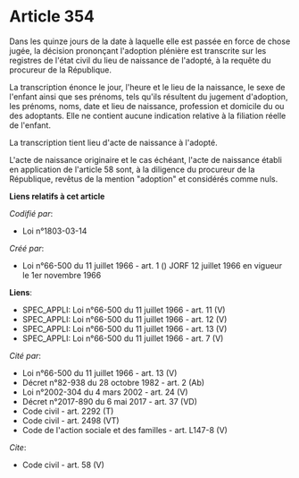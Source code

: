 # Article 354

Dans les quinze jours de la date à laquelle elle est passée en force de chose jugée, la décision prononçant l'adoption
plénière est transcrite sur les registres de l'état civil du lieu de naissance de l'adopté, à la requête du procureur de la
République.

La transcription énonce le jour, l'heure et le lieu de la naissance, le sexe de l'enfant ainsi que ses prénoms, tels qu'ils
résultent du jugement d'adoption, les prénoms, noms, date et lieu de naissance, profession et domicile du ou des adoptants.
Elle ne contient aucune indication relative à la filiation réelle de l'enfant.

La transcription tient lieu d'acte de naissance à l'adopté.

L'acte de naissance originaire et le cas échéant, l'acte de naissance établi en application de l'article 58 sont, à la
diligence du procureur de la République, revêtus de la mention "adoption" et considérés comme nuls.

**Liens relatifs à cet article**

_Codifié par_:

  - Loi n°1803-03-14

_Créé par_:

  - Loi n°66-500 du 11 juillet 1966 - art. 1 () JORF 12 juillet 1966 en vigueur le 1er novembre 1966

**Liens**:

  - SPEC_APPLI: Loi n°66-500 du 11 juillet 1966 - art. 11 (V)
  - SPEC_APPLI: Loi n°66-500 du 11 juillet 1966 - art. 12 (V)
  - SPEC_APPLI: Loi n°66-500 du 11 juillet 1966 - art. 13 (V)
  - SPEC_APPLI: Loi n°66-500 du 11 juillet 1966 - art. 7 (V)

_Cité par_:

  - Loi n°66-500 du 11 juillet 1966 - art. 13 (V)
  - Décret n°82-938 du 28 octobre 1982 - art. 2 (Ab)
  - Loi n°2002-304 du 4 mars 2002 - art. 24 (V)
  - Décret n°2017-890 du 6 mai 2017 - art. 37 (VD)
  - Code civil - art. 2292 (T)
  - Code civil - art. 2498 (VT)
  - Code de l'action sociale et des familles - art. L147-8 (V)

_Cite_:

  - Code civil - art. 58 (V)
